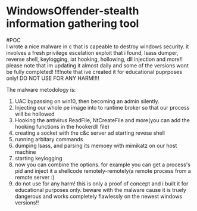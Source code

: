 # WindowsOffender-stealth information gathering tool
#POC  
I wrote a nice malware in c that is capeable to destroy windows security. it involves a fresh privilege escelation exploit that i found, lsass dumper, reverse shell, keylogging, iat hooking, hollowing, dll injection and more!!
please note that im updating it almost daily and some of the versions wont be fully completed!
!!!!note that ive created it for educational puprposes only! DO NOT USE FOR ANY HARM!!!!

The malware metodology is:
1. UAC bypassing on win10, then becoming an admin silently.
2. Injecting our whole pe image into to runtime broker so that our process will be hollowed
3. Hooking the antivirus ReadFile, NtCreateFile and more(you can add the hooking functions in the hookerdll file)
4. creating a socket with the c&c server ad starting revese shell
5. running arbitary commands
6. dumping lsass, and parsing its memoey with mimikatz on our host machine
7. starting keylogging
8. now you can combine the options. for example you can get a process's pid and inject it a shellcode remotely-remotely(a remote process from a remote server :)
9. do not use for any harm! this is only a proof of concept and i built it for educational purposes only. beware with the malware cause it is truely dangerous and works completely flawlessly on the newest windows versions!!

